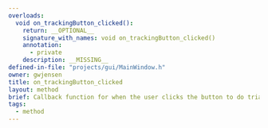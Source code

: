 ```yaml
---
overloads:
  void on_trackingButton_clicked():
    return: __OPTIONAL__
    signature_with_names: void on_trackingButton_clicked()
    annotation:
      - private
    description: __MISSING__
defined-in-file: "projects/gui/MainWindow.h"
owner: gwjensen
title: on_trackingButton_clicked
layout: method
brief: Callback function for when the user clicks the button to do triangulation of the previously captures images.
tags:
  - method
---
```

